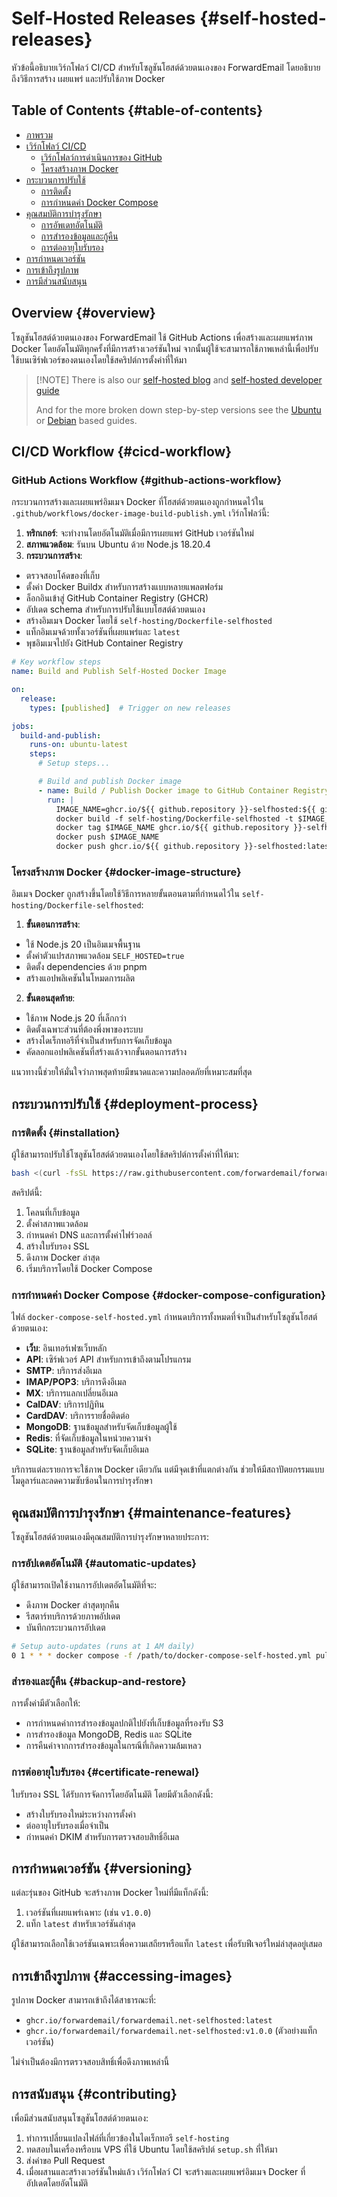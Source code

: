 # Self-Hosted Releases {#self-hosted-releases}

หัวข้อนี้อธิบายเวิร์กโฟลว์ CI/CD สำหรับโซลูชันโฮสต์ด้วยตนเองของ ForwardEmail โดยอธิบายถึงวิธีการสร้าง เผยแพร่ และปรับใช้ภาพ Docker

## Table of Contents {#table-of-contents}

* [ภาพรวม](#overview)
* [เวิร์กโฟลว์ CI/CD](#cicd-workflow)
  * [เวิร์กโฟลว์การดำเนินการของ GitHub](#github-actions-workflow)
  * [โครงสร้างภาพ Docker](#docker-image-structure)
* [กระบวนการปรับใช้](#deployment-process)
  * [การติดตั้ง](#installation)
  * [การกำหนดค่า Docker Compose](#docker-compose-configuration)
* [คุณสมบัติการบำรุงรักษา](#maintenance-features)
  * [การอัพเดทอัตโนมัติ](#automatic-updates)
  * [การสำรองข้อมูลและกู้คืน](#backup-and-restore)
  * [การต่ออายุใบรับรอง](#certificate-renewal)
* [การกำหนดเวอร์ชัน](#versioning)
* [การเข้าถึงรูปภาพ](#accessing-images)
* [การมีส่วนสนับสนุน](#contributing)

## Overview {#overview}

โซลูชันโฮสต์ด้วยตนเองของ ForwardEmail ใช้ GitHub Actions เพื่อสร้างและเผยแพร่ภาพ Docker โดยอัตโนมัติทุกครั้งที่มีการสร้างเวอร์ชันใหม่ จากนั้นผู้ใช้จะสามารถใช้ภาพเหล่านี้เพื่อปรับใช้บนเซิร์ฟเวอร์ของตนเองโดยใช้สคริปต์การตั้งค่าที่ให้มา

> \[!NOTE]
> There is also our [self-hosted blog](https://forwardemail.net/blog/docs/self-hosted-solution) and [self-hosted developer guide](https://forwardemail.net/self-hosted)
>
> And for the more broken down step-by-step versions see the [Ubuntu](https://forwardemail.net/guides/selfhosted-on-ubuntu) or [Debian](https://forwardemail.net/guides/selfhosted-on-debian) based guides.

## CI/CD Workflow {#cicd-workflow}

### GitHub Actions Workflow {#github-actions-workflow}

กระบวนการสร้างและเผยแพร่อิมเมจ Docker ที่โฮสต์ด้วยตนเองถูกกำหนดไว้ใน `.github/workflows/docker-image-build-publish.yml` เวิร์กโฟลว์นี้:

1. **ทริกเกอร์**: จะทำงานโดยอัตโนมัติเมื่อมีการเผยแพร่ GitHub เวอร์ชันใหม่
2. **สภาพแวดล้อม**: รันบน Ubuntu ด้วย Node.js 18.20.4
3. **กระบวนการสร้าง**:
* ตรวจสอบโค้ดของที่เก็บ
* ตั้งค่า Docker Buildx สำหรับการสร้างแบบหลายแพลตฟอร์ม
* ล็อกอินเข้าสู่ GitHub Container Registry (GHCR)
* อัปเดต schema สำหรับการปรับใช้แบบโฮสต์ด้วยตนเอง
* สร้างอิมเมจ Docker โดยใช้ `self-hosting/Dockerfile-selfhosted`
* แท็กอิมเมจด้วยทั้งเวอร์ชันที่เผยแพร่และ `latest`
* พุชอิมเมจไปยัง GitHub Container Registry

```yaml
# Key workflow steps
name: Build and Publish Self-Hosted Docker Image

on:
  release:
    types: [published]  # Trigger on new releases

jobs:
  build-and-publish:
    runs-on: ubuntu-latest
    steps:
      # Setup steps...

      # Build and publish Docker image
      - name: Build / Publish Docker image to GitHub Container Registry
        run: |
          IMAGE_NAME=ghcr.io/${{ github.repository }}-selfhosted:${{ github.ref_name }}
          docker build -f self-hosting/Dockerfile-selfhosted -t $IMAGE_NAME .
          docker tag $IMAGE_NAME ghcr.io/${{ github.repository }}-selfhosted:latest
          docker push $IMAGE_NAME
          docker push ghcr.io/${{ github.repository }}-selfhosted:latest
```

### โครงสร้างภาพ Docker {#docker-image-structure}

อิมเมจ Docker ถูกสร้างขึ้นโดยใช้วิธีการหลายขั้นตอนตามที่กำหนดไว้ใน `self-hosting/Dockerfile-selfhosted`:

1. **ขั้นตอนการสร้าง**:
* ใช้ Node.js 20 เป็นอิมเมจพื้นฐาน
* ตั้งค่าตัวแปรสภาพแวดล้อม `SELF_HOSTED=true`
* ติดตั้ง dependencies ด้วย pnpm
* สร้างแอปพลิเคชันในโหมดการผลิต

2. **ขั้นตอนสุดท้าย**:
* ใช้ภาพ Node.js 20 ที่เล็กกว่า
* ติดตั้งเฉพาะส่วนที่ต้องพึ่งพาของระบบ
* สร้างไดเร็กทอรีที่จำเป็นสำหรับการจัดเก็บข้อมูล
* คัดลอกแอปพลิเคชันที่สร้างแล้วจากขั้นตอนการสร้าง

แนวทางนี้ช่วยให้มั่นใจว่าภาพสุดท้ายมีขนาดและความปลอดภัยที่เหมาะสมที่สุด

## กระบวนการปรับใช้ {#deployment-process}

### การติดตั้ง {#installation}

ผู้ใช้สามารถปรับใช้โซลูชันโฮสต์ด้วยตนเองโดยใช้สคริปต์การตั้งค่าที่ให้มา:

```bash
bash <(curl -fsSL https://raw.githubusercontent.com/forwardemail/forwardemail.net/refs/heads/master/self-hosting/setup.sh)
```

สคริปต์นี้:

1. โคลนที่เก็บข้อมูล
2. ตั้งค่าสภาพแวดล้อม
3. กำหนดค่า DNS และการตั้งค่าไฟร์วอลล์
4. สร้างใบรับรอง SSL
5. ดึงภาพ Docker ล่าสุด
6. เริ่มบริการโดยใช้ Docker Compose

### การกำหนดค่า Docker Compose {#docker-compose-configuration}

ไฟล์ `docker-compose-self-hosted.yml` กำหนดบริการทั้งหมดที่จำเป็นสำหรับโซลูชันโฮสต์ด้วยตนเอง:

* **เว็บ**: อินเทอร์เฟซเว็บหลัก
* **API**: เซิร์ฟเวอร์ API สำหรับการเข้าถึงตามโปรแกรม
* **SMTP**: บริการส่งอีเมล
* **IMAP/POP3**: บริการดึงอีเมล
* **MX**: บริการแลกเปลี่ยนอีเมล
* **CalDAV**: บริการปฏิทิน
* **CardDAV**: บริการรายชื่อติดต่อ
* **MongoDB**: ฐานข้อมูลสำหรับจัดเก็บข้อมูลผู้ใช้
* **Redis**: ที่จัดเก็บข้อมูลในหน่วยความจำ
* **SQLite**: ฐานข้อมูลสำหรับจัดเก็บอีเมล

บริการแต่ละรายการจะใช้ภาพ Docker เดียวกัน แต่มีจุดเข้าที่แตกต่างกัน ช่วยให้มีสถาปัตยกรรมแบบโมดูลาร์และลดความซับซ้อนในการบำรุงรักษา

## คุณสมบัติการบำรุงรักษา {#maintenance-features}

โซลูชันโฮสต์ด้วยตนเองมีคุณสมบัติการบำรุงรักษาหลายประการ:

### การอัปเดตอัตโนมัติ {#automatic-updates}

ผู้ใช้สามารถเปิดใช้งานการอัปเดตอัตโนมัติที่จะ:

* ดึงภาพ Docker ล่าสุดทุกคืน
* รีสตาร์ทบริการด้วยภาพอัปเดต
* บันทึกกระบวนการอัปเดต

```bash
# Setup auto-updates (runs at 1 AM daily)
0 1 * * * docker compose -f /path/to/docker-compose-self-hosted.yml pull && docker compose -f /path/to/docker-compose-self-hosted.yml up -d >> /var/log/autoupdate.log 2>&1
```

### สำรองและกู้คืน {#backup-and-restore}

การตั้งค่ามีตัวเลือกให้:

* การกำหนดค่าการสำรองข้อมูลปกติไปยังที่เก็บข้อมูลที่รองรับ S3
* การสำรองข้อมูล MongoDB, Redis และ SQLite
* การคืนค่าจากการสำรองข้อมูลในกรณีที่เกิดความล้มเหลว

### การต่ออายุใบรับรอง {#certificate-renewal}

ใบรับรอง SSL ได้รับการจัดการโดยอัตโนมัติ โดยมีตัวเลือกดังนี้:

* สร้างใบรับรองใหม่ระหว่างการตั้งค่า
* ต่ออายุใบรับรองเมื่อจำเป็น
* กำหนดค่า DKIM สำหรับการตรวจสอบสิทธิ์อีเมล

## การกำหนดเวอร์ชัน {#versioning}

แต่ละรุ่นของ GitHub จะสร้างภาพ Docker ใหม่ที่มีแท็กดังนี้:

1. เวอร์ชันที่เผยแพร่เฉพาะ (เช่น `v1.0.0`)
2. แท็ก `latest` สำหรับเวอร์ชันล่าสุด

ผู้ใช้สามารถเลือกใช้เวอร์ชันเฉพาะเพื่อความเสถียรหรือแท็ก `latest` เพื่อรับฟีเจอร์ใหม่ล่าสุดอยู่เสมอ

## การเข้าถึงรูปภาพ {#accessing-images}

รูปภาพ Docker สามารถเข้าถึงได้สาธารณะที่:

* `ghcr.io/forwardemail/forwardemail.net-selfhosted:latest`
* `ghcr.io/forwardemail/forwardemail.net-selfhosted:v1.0.0` (ตัวอย่างแท็กเวอร์ชัน)

ไม่จำเป็นต้องมีการตรวจสอบสิทธิ์เพื่อดึงภาพเหล่านี้

## การสนับสนุน {#contributing}

เพื่อมีส่วนสนับสนุนโซลูชันโฮสต์ด้วยตนเอง:

1. ทำการเปลี่ยนแปลงไฟล์ที่เกี่ยวข้องในไดเร็กทอรี `self-hosting`
2. ทดสอบในเครื่องหรือบน VPS ที่ใช้ Ubuntu โดยใช้สคริปต์ `setup.sh` ที่ให้มา
3. ส่งคำขอ Pull Request
4. เมื่อผสานและสร้างเวอร์ชันใหม่แล้ว เวิร์กโฟลว์ CI จะสร้างและเผยแพร่อิมเมจ Docker ที่อัปเดตโดยอัตโนมัติ